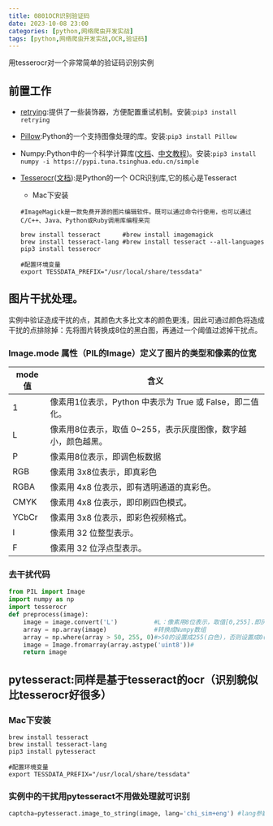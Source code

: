```yaml
---
title: 0801OCR识别验证码
date: 2023-10-08 23:00
categories: [python,网络爬虫开发实战]
tags: [python,网络爬虫开发实战,OCR,验证码] 
---
```


用tesserocr对一个非常简单的验证码识别实例

## 前置工作
- [retrying](https://github.com/rholder/retrying):提供了一些装饰器，方便配置重试机制。安装:`pip3 install retrying`
- [Pillow](https://github.com/python-pillow/Pillow):Python的一个支持图像处理的库。安装:`pip3 install Pillow`
- Numpy:Python中的一个科学计算库([文档](https://numpy.org/doc/stable)、[中文教程](https://www.runoob.com/numpy/numpy-tutorial.html))。安装:`pip3 install numpy -i https://pypi.tuna.tsinghua.edu.cn/simple`
- [Tesserocr](https://github.com/sirfz/tesserocr)([文档](https://github.com/tesseract-ocr/tesseract/wiki/Documentation)):是Python的一个 OCR识别库,它的核心是Tesseract
    - Mac下安装

    ```
    #ImageMagick是一款免费开源的图片编辑软件。既可以通过命令行使用，也可以通过C/C++、Java、Python或Ruby调用库编程来完
    
    brew install tesseract      #brew install imagemagick
    brew install tesseract-lang #brew install tesseract --all-languages
    pip3 install tesserocr

    #配置环境变量
    export TESSDATA_PREFIX="/usr/local/share/tessdata"
    ```

## 图片干扰处理。

实例中验证造成干扰的点，其颜色大多比文本的颜色更浅，因此可通过颜色将造成干扰的点排除掉：先将图片转换成8位的黑白图，再通过一个阈值过滤掉干扰点。
### **Image.mode 属性**（PIL的Image）定义了图片的类型和像素的位宽

mode值|含义
---|---
1|像素用1位表示，Python 中表示为 True 或 False，即二值化。
L|像素用8位表示，取值 0~255，表示灰度图像，数字越小，颜色越黑。
P|像素用8位表示，即调色板数据
RGB|像素用 3x8位表示，即真彩色
RGBA|像素用 4x8 位表示，即有透明通道的真彩色。
CMYK|像素用 4x8 位表示，即印刷四色模式。
YCbCr|像素用 3x8 位表示，即彩色视频格式。
I|像素用 32 位整型表示。
F|像素用 32 位浮点型表示。

### 去干扰代码

```python
from PIL import Image
import numpy as np
import tesserocr
def preprocess(image):
    image = image.convert('L')          #L：像素用8位表示，取值[0,255].即灰度图片。数值越小，颜色越黑（下面的where用到）
    array = np.array(image)             #转换成Numpy数组
    array = np.where(array > 50, 255, 0)#>50的设置成255(白色)，否则设置成0(黑色).也就是将图片完全黑白画
    image = Image.fromarray(array.astype('uint8'))#
    return image
```

## pytesseract:同样是基于tesseract的ocr（识别貌似比tesserocr好很多）
### Mac下安装

```
brew install tesseract 
brew install tesseract-lang
pip3 install pytesseract

#配置环境变量
export TESSDATA_PREFIX="/usr/local/share/tessdata"
```
### 实例中的干扰用pytesseract不用做处理就可识别

```python
captcha=pytesseract.image_to_string(image, lang='chi_sim+eng') #lang参数可不传。chi_tra=繁体中文
```
